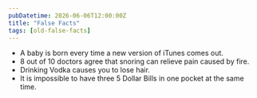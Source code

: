 ```yaml
---
pubDatetime: 2026-06-06T12:00:00Z
title: "False Facts"
tags: [old-false-facts]
---
```


- A baby is born every time a new version of iTunes comes out.
- 8 out of 10 doctors agree that snoring can relieve pain caused by fire.
- Drinking Vodka causes you to lose hair.
- It is impossible to have three 5 Dollar Bills in one pocket at the same time.
